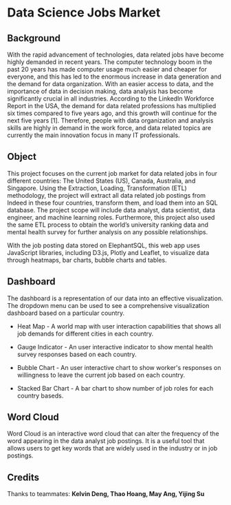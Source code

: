 # Data Science Jobs Market

## Background

With the rapid advancement of technologies, data related jobs have become highly demanded in recent years. The computer technology boom in the past 20 years has made computer usage much easier and cheaper for everyone, and this has led to the enormous increase in data generation and the demand for data organization. With an easier access to data, and the importance of data in decision making, data analysis has become significantly crucial in all industries. According to the LinkedIn Workforce Report in the USA, the demand for data related professions has multiplied six times compared to five years ago, and this growth will continue for the next five years [1]. Therefore, people with data organization and analysis skills are highly in demand in the work force, and data related topics are currently the main innovation focus in many IT professionals.

## Object

This project focuses on the current job market for data related jobs in four different countries: The United States (US), Canada, Australia, and Singapore. Using the Extraction, Loading, Transformation (ETL) methodology, the project will extract all data related job postings from Indeed in these four countries, transform them, and load them into an SQL database. The project scope will include data analyst, data scientist, data engineer, and machine learning roles. Furthermore, this project also used the same ETL process to obtain the world’s university ranking data and mental health survey for further analysis on any possible relationships. 

With the job posting data stored on ElephantSQL, this web app uses JavaScript libraries, including D3.js, Plotly and Leaflet, to visualize data through heatmaps, bar charts, bubble charts and tables.

## Dashboard 

The dashboard is a representation of our data into an effective visualization. The dropdown menu can be used to see a comprehensive visualization dashboard based on a particular country.

* Heat Map - A world map with user interaction capabilities that shows all job demands for different cities in each country.

* Gauge Indicator - An user interactive indicator to show mental health survey responses based on each country.

* Bubble Chart - An user interactive chart to show worker's responses on willingness to leave the current job based on each country.

* Stacked Bar Chart - A bar chart to show number of job roles for each country baseds. 

## Word Cloud

Word Cloud is an interactive word cloud that can alter the frequency of the word appearing in the data analyst job postings. It is a useful tool that allows users to get key words that are widely used in the industry or in job postings. 

## Credits
Thanks to teammates: **Kelvin Deng, Thao Hoang, May Ang, Yijing Su**
